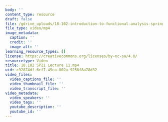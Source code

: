 ```yaml
---
body: ''
content_type: resource
draft: false
file: /gdrive_uploads/18-102-introduction-to-functional-analysis-spring-2021/1NYf07CeU_UOLHdATqLRGPBMjdb_-orFK/18102-sp21-lecture-11.mp4
file_type: video/mp4
image_metadata:
  caption: ''
  credit: ''
  image-alt: ''
learning_resource_types: []
license: https://creativecommons.org/licenses/by-nc-sa/4.0/
resourcetype: Video
title: 18.102 SP21 Lecture 11.mp4
uid: c92874df-6cf7-45ca-802a-9258f8a78d32
video_files:
  video_captions_file: ''
  video_thumbnail_file: ''
  video_transcript_file: ''
video_metadata:
  video_speakers: ''
  video_tags: ''
  youtube_description: ''
  youtube_id: ''
---
```

